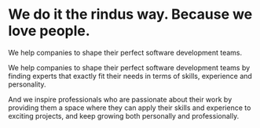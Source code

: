 # We do it the rindus way. Because we love people.

We help companies to shape their perfect software development teams.

We help companies to shape their perfect software development teams by finding experts that exactly fit their needs in terms of skills, experience and personality.

And we inspire professionals who are passionate about their work by providing them a space where they can apply their skills and experience to exciting projects, and keep growing both personally and professionally.
